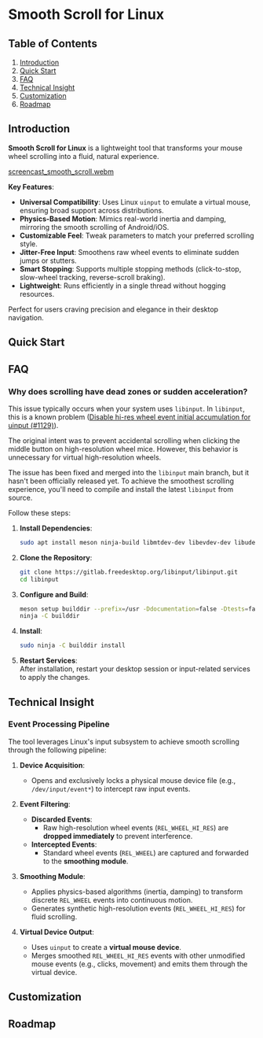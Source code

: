 # Smooth Scroll for Linux

## Table of Contents

1. [Introduction](#introduction)
2. [Quick Start](#quick-start)
3. [FAQ](#faq)
4. [Technical Insight](#technical-insight)
5. [Customization](#customization)
6. [Roadmap](#roadmap)

## Introduction  

**Smooth Scroll for Linux** is a lightweight tool that transforms your mouse wheel scrolling into a fluid, natural experience.  

[screencast_smooth_scroll.webm](https://github.com/user-attachments/assets/d0ec740d-df2c-4257-bd15-e7a1d66b0092)

**Key Features**:

- **Universal Compatibility**: Uses Linux `uinput` to emulate a virtual mouse, ensuring broad support across distributions.  
- **Physics-Based Motion**: Mimics real-world inertia and damping, mirroring the smooth scrolling of Android/iOS.  
- **Customizable Feel**: Tweak parameters to match your preferred scrolling style.  
- **Jitter-Free Input**: Smoothens raw wheel events to eliminate sudden jumps or stutters.  
- **Smart Stopping**: Supports multiple stopping methods (click-to-stop, slow-wheel tracking, reverse-scroll braking).  
- **Lightweight**: Runs efficiently in a single thread without hogging resources.  

Perfect for users craving precision and elegance in their desktop navigation.  

## Quick Start

## FAQ

### Why does scrolling have dead zones or sudden acceleration?

This issue typically occurs when your system uses `libinput`. In `libinput`, this is a known problem ([Disable hi-res wheel event initial accumulation for uinput (#1129)](https://gitlab.freedesktop.org/libinput/libinput/-/issues/1129)).  

The original intent was to prevent accidental scrolling when clicking the middle button on high-resolution wheel mice. However, this behavior is unnecessary for virtual high-resolution wheels.  

The issue has been fixed and merged into the `libinput` main branch, but it hasn't been officially released yet. To achieve the smoothest scrolling experience, you'll need to compile and install the latest `libinput` from source.  

Follow these steps:  

1. **Install Dependencies**:

   ```bash
   sudo apt install meson ninja-build libmtdev-dev libevdev-dev libudev-dev libwacom-dev
   ```

2. **Clone the Repository**:

   ```bash
   git clone https://gitlab.freedesktop.org/libinput/libinput.git
   cd libinput
   ```

3. **Configure and Build**:

   ```bash
   meson setup builddir --prefix=/usr -Ddocumentation=false -Dtests=false -Ddebug-gui=false
   ninja -C builddir
   ```

4. **Install**:

   ```bash
   sudo ninja -C builddir install
   ```

5. **Restart Services**:  
   After installation, restart your desktop session or input-related services to apply the changes.  

## Technical Insight

### Event Processing Pipeline  

The tool leverages Linux's input subsystem to achieve smooth scrolling through the following pipeline:  

1. **Device Acquisition**:  
   - Opens and exclusively locks a physical mouse device file (e.g., `/dev/input/event*`) to intercept raw input events.  

2. **Event Filtering**:  
   - **Discarded Events**:  
     - Raw high-resolution wheel events (`REL_WHEEL_HI_RES`) are **dropped immediately** to prevent interference.  
   - **Intercepted Events**:  
     - Standard wheel events (`REL_WHEEL`) are captured and forwarded to the **smoothing module**.  

3. **Smoothing Module**:  
   - Applies physics-based algorithms (inertia, damping) to transform discrete `REL_WHEEL` events into continuous motion.  
   - Generates synthetic high-resolution events (`REL_WHEEL_HI_RES`) for fluid scrolling.  

4. **Virtual Device Output**:  
   - Uses `uinput` to create a **virtual mouse device**.  
   - Merges smoothed `REL_WHEEL_HI_RES` events with other unmodified mouse events (e.g., clicks, movement) and emits them through the virtual device.  

## Customization

## Roadmap
